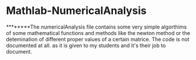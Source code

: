 # Mathlab-NumericalAnalysis
********The numericalAnalysis file contains some very simple algorthims of some mathematical functions and methods like the newton method
or the detemination of different proper values of a certain matrice. 
The code is not documented at all. as it is given to my students and it's their job to document. 
